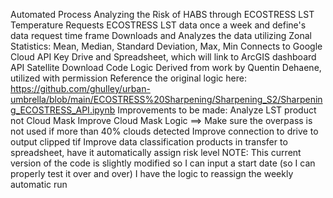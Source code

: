 Automated Process Analyzing the Risk of HABS through ECOSTRESS LST Temperature
Requests ECOSTRESS LST data once a week and define's data request time frame
Downloads and Analyzes the data utilizing Zonal Statistics: Mean, Median, Standard Deviation, Max, Min
Connects to Google Cloud API Key Drive and Spreadsheet, which will link to ArcGIS dashboard
API Satellite Download Code Logic Derived from work by Quentin Dehaene, utilized with permission
  Reference the original logic here: https://github.com/ghulley/urban-umbrella/blob/main/ECOSTRESS%20Sharpening/Sharpening_S2/Sharpening_ECOSTRESS_API.ipynb
Improvements to be made:
  Analyze LST product not Cloud Mask
  Improve Cloud Mask Logic ==> Make sure the overpass is not used if more than 40% clouds detected
  Improve connection to drive to output clipped tif
  Improve data classification products in transfer to spreadsheet, have it automatically assign risk level
NOTE: This current version of the code is slightly modified so I can input a start date (so I can properly test it over and over) I have the logic to reassign the weekly automatic run
